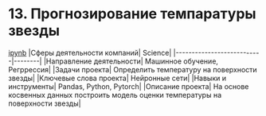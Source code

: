 # 13. Прогнозирование темпаратуры звезды
[ipynb](xx)
|Сферы деятельности компаний| Science|
|---------------------------|--------|
|Направление деятельности| Машинное обучение, Регррессия|
|Задачи проекта| Определить температуру на поверхности звезды|
|Ключевые слова проекта| Нейронные сети|
|Навыки и инструменты| Pandas, Python, Pytorch|
|Описание проекта| На основе косвенных данных построить модель оценки температуры на поверхности звезды|
